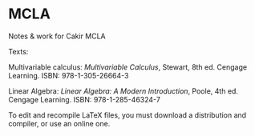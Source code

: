 # MCLA
Notes &amp; work for Cakir MCLA

Texts:

Multivariable calculus: *Multivariable Calculus*, Stewart, 8th ed. Cengage Learning. ISBN: 978-1-305-26664-3

Linear Algebra: *Linear Algebra: A Modern Introduction*, Poole, 4th ed. Cengage Learning. ISBN: 978-1-285-46324-7

To edit and recompile LaTeX files, you must download a distribution and compiler, or use an online one. 
